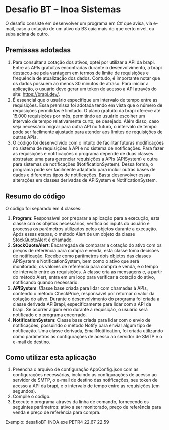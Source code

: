 # Desafio BT – Inoa Sistemas
O desafio consiste em desenvolver um programa em C# que avisa, via e-mail, caso a cotação de um ativo da B3 caia mais do que certo nível, ou suba acima de outro.

## Premissas adotadas
  1.	Para consultar a cotação dos ativos, optei por utilizar a API da brapi. Entre as APIs gratuitas encontradas durante o desenvolvimento, a brapi destacou-se pela vantagem em termos de limite de requisições e frequência de atualização dos dados. Contudo, é importante notar que os dados possuem ao menos 30 minutos de atraso. Para iniciar a aplicação, o usuário deve gerar um token de acesso à API através do site: https://brapi.dev/.
  2.	É essencial que o usuário especifique um intervalo de tempo entre as requisições. Essa premissa foi adotada tendo em vista que o número de requisições permitidas é limitado. O plano gratuito da brapi oferece até 15.000 requisições por mês, permitindo ao usuário escolher um intervalo de tempo relativamente curto, se desejado. Além disso, caso seja necessário migrar para outra API no futuro, o intervalo de tempo pode ser facilmente ajustado para atender aos limites de requisições de outras APIs.
  3.	O código foi desenvolvido com o intuito de facilitar futuras modificações no sistema de requisições à API e no sistema de notificações. Para fazer as requisições e notificações o programa depende de duas classes abstratas: uma para gerenciar requisições a APIs (APISystem) e outra para sistemas de notificações (NotificationSystem). Dessa forma, o programa pode ser facilmente adaptado para incluir outras bases de dados e diferentes tipos de notificações. Basta desenvolver essas alterações em classes derivadas de APISystem e NotificationSystem.
     
## Resumo do código
O código foi separado em 4 classes:
  1.	**Program**: Responsável por preparar a aplicação para a execução, esta classe cria os objetos necessários, verifica os inputs do usuário e processa os parâmetros utilizados pelos objetos durante a execução. Após essas etapas, o método Alert de um objeto da classe StockQuoteAlert é chamado.
  2.	**StockQuoteAlert**: Encarregada de comparar a cotação do ativo com os preços de referência para compra e venda, esta classe toma decisões de notificação. Recebe como parâmetros dois objetos das classes APISystem e NotificationSystem, bem como o ativo que será monitorado, os valores de referência para compra e venda, e o tempo de intervalo entre as requisições. A classe cria as mensagens e, a partir do método Alert, entra em um loop para verificar a cotação do ativo, notificando quando necessário.
  3.	**APISystem**: Classe base criada para lidar com chamadas à APIs, contendo o método CheckPrice, responsável por retornar o valor da cotação do ativo. Durante o desenvolvimento do programa foi criada a classe derivada APIBrapi, especificamente para lidar com a API da brapi. Se ocorrer algum erro durante a requisição, o usuário será notificado e o programa encerrado.
  4.	**NotificationSystem**: Classe base criada para lidar com o envio de notificações, possuindo o método Notify para enviar algum tipo de notificação. Uma classe derivada, EmailNotification, foi criada utilizando como parâmetros as configurações de acesso ao servidor de SMTP e o e-mail de destino.

## Como utilizar esta aplicação
  1.	Preencha o arquivo de configuração AppConfig.json com as configurações necessárias, incluindo as configurações de acesso ao servidor de SMTP, o e-mail de destino das notificações, seu token de acesso a API da brapi, e o intervalo de tempo entre as requisições (em segundos). 
  2.	Compile o código.
  3.	Execute o programa através da linha de comando, fornecendo os seguintes parâmetros: ativo a ser monitorado, preço de referência para venda e preço de referência para compra. 
  
  Exemplo:
  	desafioBT-INOA.exe PETR4 22.67 22.59
